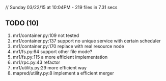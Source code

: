 // Sunday 03/22/15 at 10:04PM - 219 files in 7.31 secs

## TODO (10)
1. mr1/container.py:109      not tested
2. mr1/container.py:137      support no unique service with certain scheduler
3. mr1/container.py:170      replace with real resource node
4. mr1/fs.py:64              support other file mode?
5. mr1/fs.py:115             a more efficient implementation
6. mr1/rpc.py:43             refactor
7. mr1/utility.py:29         more efficient way
8. mapred/utility.py:8       implement a efficient merger